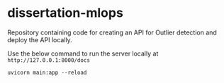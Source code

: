 # dissertation-mlops
Repository containing code for creating an API for Outlier detection and deploy the API locally.

Use the below command to run the server locally at `http://127.0.0.1:8000/docs`

```
uvicorn main:app --reload

```
